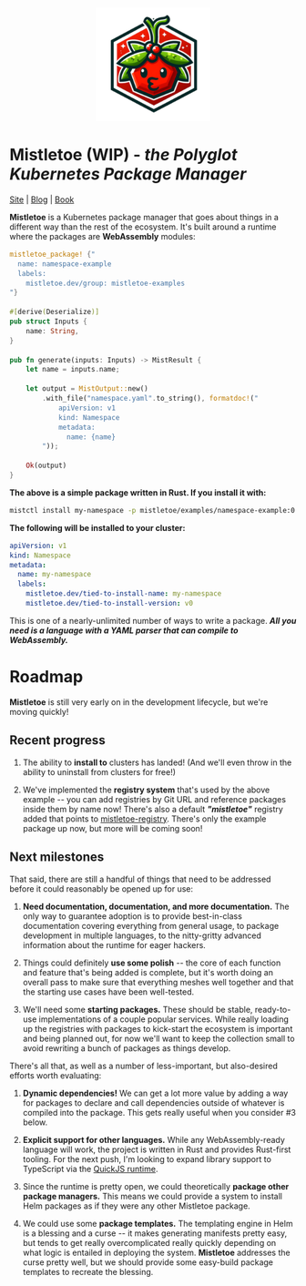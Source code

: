 <p align="center">
  <img src="logo.png" alt="Mistletoe logo" width="200" height="200" />
</p>

# Mistletoe (WIP) - *the Polyglot Kubernetes Package Manager*

[Site](https://mistletoe.dev/) | [Blog](https://mistletoe.dev/blog/) | [Book](https://mistletoe.dev/book/)

**Mistletoe** is a Kubernetes package manager that goes about things in a different way than the rest of the ecosystem. It's built around a runtime where the packages are **WebAssembly** modules:

```rust
mistletoe_package! {"
  name: namespace-example
  labels:
    mistletoe.dev/group: mistletoe-examples
"}

#[derive(Deserialize)]
pub struct Inputs {
    name: String,
}

pub fn generate(inputs: Inputs) -> MistResult {
    let name = inputs.name;

    let output = MistOutput::new()
        .with_file("namespace.yaml".to_string(), formatdoc!("
            apiVersion: v1
            kind: Namespace
            metadata:
              name: {name}
        "));

    Ok(output)
}
```

**The above is a simple package written in Rust.  If you install it with:**

```sh
mistctl install my-namespace -p mistletoe/examples/namespace-example:0.1.2
```

**The following will be installed to your cluster:**

```yaml
apiVersion: v1
kind: Namespace
metadata:
  name: my-namespace
  labels:
    mistletoe.dev/tied-to-install-name: my-namespace
    mistletoe.dev/tied-to-install-version: v0
```

This is one of a nearly-unlimited number of ways to write a package.  ***All you need is a language with a YAML parser that can compile to WebAssembly.***

# Roadmap

**Mistletoe** is still very early on in the development lifecycle, but we're moving quickly!

## Recent progress

1. The ability to **install to** clusters has landed!  (And we'll even throw in the ability to uninstall from clusters for free!)

2. We've implemented the **registry system** that's used by the above example -- you can add registries by Git URL and reference packages inside them by name now!  There's also a default ***"mistletoe"*** registry added that points to [mistletoe-registry](https://github.com/gsfraley/mistletoe-registry). There's only the example package up now, but more will be coming soon!

## Next milestones

That said, there are still a handful of things that need to be addressed before it could reasonably be opened up for use:

1. **Need documentation, documentation, and more documentation.**  The only way to guarantee adoption is to provide best-in-class documentation covering everything from general usage, to package development in multiple languages, to the nitty-gritty advanced information about the runtime for eager hackers.

2. Things could definitely **use some polish** -- the core of each function and feature that's being added is complete, but it's worth doing an overall pass to make sure that everything meshes well together and that the starting use cases have been well-tested.

3. We'll need some **starting packages.**  These should be stable, ready-to-use implementations of a couple popular services.  While really loading up the registries with packages to kick-start the ecosystem is important and being planned out, for now we'll want to keep the collection small to avoid rewriting a bunch of packages as things develop.

There's all that, as well as a number of less-important, but also-desired efforts worth evaluating:

1. **Dynamic dependencies!**  We can get a lot more value by adding a way for packages to declare and call dependencies outside of whatever is compiled into the package.  This gets really useful when you consider #3 below.

2. **Explicit support for other languages.**  While any WebAssembly-ready language will work, the project is written in Rust and provides Rust-first tooling.  For the next push, I'm looking to expand library support to TypeScript via the [QuickJS runtime](https://bellard.org/quickjs/).

3. Since the runtime is pretty open, we could theoretically **package other package managers.**  This means we could provide a system to install Helm packages as if they were any other Mistletoe package.

4. We could use some **package templates.**  The templating engine in Helm is a blessing and a curse -- it makes generating manifests pretty easy, but tends to get really overcomplicated really quickly depending on what logic is entailed in deploying the system.  **Mistletoe** addresses the curse pretty well, but we should provide some easy-build package templates to recreate the blessing.
